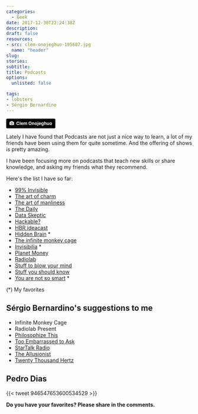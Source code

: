 ```yaml
---
categories: 
  - Geek
date: 2017-12-30T22:24:38Z
description: 
draft: false
resources: 
- src: clem-onojeghuo-195687.jpg
  name: "header"
slug:
stories:
subtitle: 
title: Podcasts
options:
  unlisted: false

tags:
- lobsters
- Sérgio Bernardino
---
```


<a style="background-color:black;color:white;text-decoration:none;padding:4px 6px;font-family:-apple-system, BlinkMacSystemFont, &quot;San Francisco&quot;, &quot;Helvetica Neue&quot;, Helvetica, Ubuntu, Roboto, Noto, &quot;Segoe UI&quot;, Arial, sans-serif;font-size:12px;font-weight:bold;line-height:1.2;display:inline-block;border-radius:3px;" href="https://unsplash.com/@clemono2?utm_medium=referral&amp;utm_campaign=photographer-credit&amp;utm_content=creditBadge" target="_blank" rel="noopener noreferrer" title="Download free do whatever you want high-resolution photos from Clem Onojeghuo"><span style="display:inline-block;padding:2px 3px;"><svg xmlns="http://www.w3.org/2000/svg" style="height:12px;width:auto;position:relative;vertical-align:middle;top:-1px;fill:white;" viewBox="0 0 32 32"><title>unsplash-logo</title><path d="M20.8 18.1c0 2.7-2.2 4.8-4.8 4.8s-4.8-2.1-4.8-4.8c0-2.7 2.2-4.8 4.8-4.8 2.7.1 4.8 2.2 4.8 4.8zm11.2-7.4v14.9c0 2.3-1.9 4.3-4.3 4.3h-23.4c-2.4 0-4.3-1.9-4.3-4.3v-15c0-2.3 1.9-4.3 4.3-4.3h3.7l.8-2.3c.4-1.1 1.7-2 2.9-2h8.6c1.2 0 2.5.9 2.9 2l.8 2.4h3.7c2.4 0 4.3 1.9 4.3 4.3zm-8.6 7.5c0-4.1-3.3-7.5-7.5-7.5-4.1 0-7.5 3.4-7.5 7.5s3.3 7.5 7.5 7.5c4.2-.1 7.5-3.4 7.5-7.5z"></path></svg></span><span style="display:inline-block;padding:2px 3px;">Clem Onojeghuo</span></a>

Lately I have found that Podcasts are not just a nice way to learn, a lot of my friends have been using them for quite sometime. And the offering of shows is pretty amazing.

I have been focusing more on podcasts that teach new skills or share knowledge, and asking my friends what they recommend. 

Here's the list I have so far:

- [99% Invisible](https://99percentinvisible.org/)
- [The art of charm](https://theartofcharm.com/)
- [The art of manliness](https://www.artofmanliness.com/)
- [The Daily](https://www.nytimes.com/podcasts/the-daily)
- [Data Skeptic](https://dataskeptic.com/)
- [Hackable?](https://hackablepodcast.com/#/)
- [HBR ideacast](https://itunes.apple.com/us/podcast/hbr-ideacast/id152022135?mt=2)
- [Hidden Brain](https://www.npr.org/series/423302056/hidden-brain) *
- [The infinite monkey cage](http://www.bbc.co.uk/programmes/b00snr0w/episodes/downloads)
- [Invisibilia](https://www.npr.org/podcasts/510307/invisibilia) *
- [Planet Money](https://www.npr.org/sections/money/)
- [Radiolab](https://www.wnyc.org/shows/radiolabmoreperfect/)
- [Stuff to blow your mind](https://www.stufftoblowyourmind.com/)
- [Stuff you should know](https://www.stuffyoushouldknow.com/)
- [You are not so smart](https://youarenotsosmart.com/) *  

(*) My favorites

## Sérgio Bernardino's suggestions to me

- Infinite Monkey Cage
- Radiolab Present
- [Philosophize This](http://philosophizethis.org/)
- [Too Embarrassed to Ask](https://www.recode.net/too-embarrassed-to-ask-podcast)
- [StarTalk Radio](https://www.startalkradio.net/)
- [The Allusionist](https://www.theallusionist.org/)
- [Twenty Thousand Hertz](https://www.20k.org/)

## Pedro Dias

{{< tweet 946547653600534529 >}}

**Do you have your favorites? Please share in the comments.**